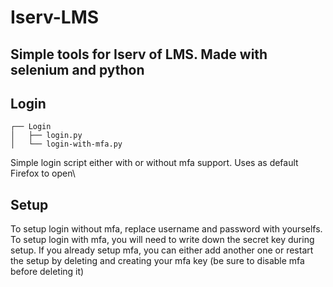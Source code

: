 # Iserv-LMS
 
## Simple tools for Iserv of LMS. Made with selenium and python

## Login
```
┌── Login  
│   ├── login.py  
│   └── login-with-mfa.py
```

Simple login script either with or without mfa support. Uses as default Firefox to open\

## Setup

To setup login without mfa, replace username and password with yourselfs.\
To setup login with mfa, you will need to write down the secret key during setup. If you already setup mfa, you can either add another one or restart the setup by deleting and creating your mfa key (be sure to disable mfa before deleting it)